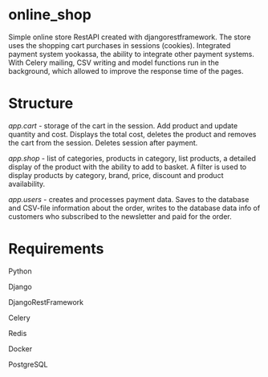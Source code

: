 # online_shop
Simple online store RestAPI created with djangorestframework. The store uses the shopping cart
purchases in sessions (cookies). Integrated payment system yookassa,
the ability to integrate other payment systems. With Celery
mailing, CSV writing and model functions run in the background,
which allowed to improve the response time of the pages.

# Structure
*app.cart* - storage of the cart in the session. Add product and 
update quantity and cost. Displays the total cost, deletes the
product and removes the cart from the session. Deletes session 
after payment.

*app.shop* - list of categories, products in category, list
products, a detailed display of the product with the ability to add to
basket. A filter is used to display products by category,
brand, price, discount and product availability.

*app.users* - creates and processes payment data. Saves
to the database and CSV-file information about the order,
writes to the database data info of customers who subscribed 
to the newsletter and paid for the order.

# Requirements

Python

Django

DjangoRestFramework

Celery

Redis

Docker

PostgreSQL
